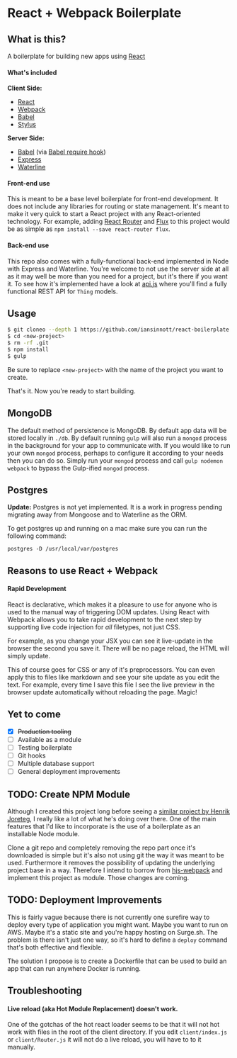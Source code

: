 # React + Webpack Boilerplate

## What is this?

A boilerplate for building new apps using [React][react]

#### What's included

**Client Side:**

* [React][react]
* [Webpack][webpack]
* [Babel][babel]
* [Stylus][stylus]

**Server Side:**

* [Babel][babel] (via [Babel require hook](https://babeljs.io/docs/usage/require/))
* [Express][express]
* [Waterline][waterline]

#### Front-end use

This is meant to be a base level boilerplate for front-end development. It does not include any libraries for routing or state management. It's meant to make it very quick to start a React project with any React-oriented technology. For example, adding [React Router][rr] and [Flux][flux] to this project would be as simple as `npm install --save react-router flux`.

#### Back-end use

This repo also comes with a fully-functional back-end implemented in Node with Express and Waterline. You're welcome to not use the server side at all as it may well be more than you need for a project, but it's there if you want it. To see how it's implemented have a look at [api.js][api] where you'll find a fully functional REST API for `Thing` models.

[api]: https://github.com/iansinnott/react-boilerplate/blob/master/server/api.js

## Usage

```bash
$ git cloneo --depth 1 https://github.com/iansinnott/react-boilerplate <new-project>
$ cd <new-project>
$ rm -rf .git
$ npm install
$ gulp
```

Be sure to replace `<new-project>` with the name of the project you want to create.

That's it. Now you're ready to start building.

## MongoDB

The default method of persistence is MongoDB. By default app data will be stored locally in `./db`. By default running `gulp` will also run a `mongod` process in the background for your app to communicate with. If you would like to run your own `mongod` process, perhaps to configure it according to your needs then you can do so. Simply run your `mongod` process and call `gulp nodemon webpack` to bypass the Gulp-ified `mongod` process.

## Postgres

**Update:** Postgres is not yet implemented. It is a work in progress pending migrating away from Mongoose and to Waterline as the ORM.

To get postgres up and running on a mac make sure you can run the following command:

```
postgres -D /usr/local/var/postgres
```

## Reasons to use React + Webpack

#### Rapid Development

React is declarative, which makes it a pleasure to use for anyone who is used to the manual way of triggering DOM updates. Using React with Webpack allows you to take rapid development to the next step by supporting live code injection for _all_ filetypes, not just CSS.

For example, as you change your JSX you can see it live-update in the browser the second  you save it. There will be no page reload, the HTML will simply update.

This of course goes for CSS or any of it's preprocessors. You can even apply this to files like markdown and see your site update as you edit the text. For example, every time I save this file I see the live preview in the browser update automatically without reloading the page. Magic!

## Yet to come

- [x] ~~Production tooling~~
- [ ] Available as a module
- [ ] Testing boilerplate
- [ ] Git hooks
- [ ] Multiple database support
- [ ] General deployment improvements

## TODO: Create NPM Module

Although I created this project long before seeing a [similar project by Henrik Joreteg][hjs], I really like a lot of what he's doing over there. One of the main features that I'd like to incorporate is the use of a boilerplate as an installable Node module.

Clone a git repo and completely removing the repo part once it's downloaded is simple but it's also not using git the way it was meant to be used. Furthermore it removes the possibility of updating the underlying project base in a way. Therefore I intend to borrow from [hjs-webpack][hjs] and implement this project as module. Those changes are coming.

[hjs]: https://github.com/henrikjoreteg/hjs-webpack

## TODO: Deployment Improvements

This is fairly vague because there is not currently one surefire way to deploy every type of application you might want. Maybe you want to run on AWS. Maybe it's a static site and you're happy hosting on Surge.sh. The problem is there isn't just one way, so it's hard to define a `deploy` command that's both effective and flexible.

The solution I propose is to create a Dockerfile that can be used to build an app that can run anywhere Docker is running.

[react]: http://facebook.github.io/react/

## Troubleshooting

#### Live reload (aka Hot Module Replacement) doesn't work.

One of the gotchas of the hot react loader seems to be that it will not hot work with files in the root of the client directory. If you edit `client/index.js` or `client/Router.js` it will not do a live reload, you will have to to it manually.



[react]: http://facebook.github.io/react/
[webpack]: http://webpack.github.io/
[babel]: https://babeljs.io/
[stylus]: https://learnboost.github.io/stylus/
[express]: http://expressjs.com/
[waterline]: https://github.com/balderdashy/waterline
[flux]: https://facebook.github.io/flux/docs/overview.html
[rr]: https://github.com/rackt/react-router

